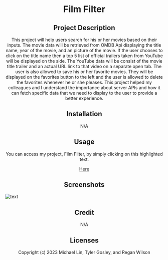  <h1 align="center"> Film Filter </h1>

<h2 align="center"> Project Description </h2>
<p align="center"> This project will help users search for his or her movies based on their inputs. The movie data will be retrieved from OMDB Api displaying the title name, year of the movie, and an picture of the movie. If the user chooses to click on the title name then a top 5 list of official trailers taken from YouTube will be displayed on the side. The YouTube data will be consist of the movie title trailer and an actual URL link to that video on a separate open tab. The user is also allowed to save his or her favorite movies. They will be displayed on the favorites button to the left and the user is allowed to delete the favorites whenever he or she pleases. This project helped my colleagues and I understand the importance about server APIs and how it can fetch specific data that we need to display to the user to provide a better experience. </p>
  
<h2 align="center"> Installation </h2>
<p align="center"> N/A </p>

<h2 align="center"> Usage </h2>
<p align="center"> You can access my project, Film Filter, by simply clicking on this highlighted text. </p>
<p align="center"> <a href="TBA..." target="_blank"> Here </a> </p>

<h2 align="center"> Screenshots </h2>

![text](TBA..)

<h2 align="center">  Credit </h2>
<p align="center"> N/A

<h2 align="center"> Licenses </h2>
<p align="center"> Copyright (c) 2023 Michael Lin, Tyler Gosley, and Regan Wilson </p>
